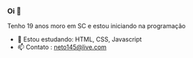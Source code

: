 ### Oi 👋

Tenho 19 anos moro em SC e estou iniciando na programação



- 🌱 Estou estudando: HTML, CSS, Javascript
- 📫 Contato : neto145@live.com


